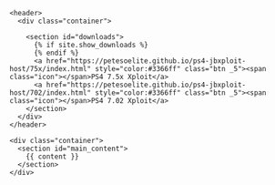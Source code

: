 <html lang="{{ site.lang | default: "en-US" }}">
  <head>
    <meta charset='utf-8'>
    <meta http-equiv="X-UA-Compatible" content="IE=edge">
    <meta name="viewport" content="width=device-width, initial-scale=1">
    <link rel="stylesheet" href="{{ '/assets/css/style.css?v=' | append: site.github.build_revision | relative_url }}">

  </head>

  <body>

    <header>
      <div class="container">

        <section id="downloads">
          {% if site.show_downloads %}
          {% endif %}
          <a href="https://petesoelite.github.io/ps4-jbxploit-host/75x/index.html" style="color:#3366ff" class="btn _5"><span class="icon"></span>PS4 7.5x Xploit</a>
          <a href="https://petesoelite.github.io/ps4-jbxploit-host/702/index.html" style="color:#3366ff" class="btn _5"><span class="icon"></span>PS4 7.02 Xploit</a>
        </section>
      </div>
    </header>

    <div class="container">
      <section id="main_content">
        {{ content }}
      </section>
    </div>
  </body>
</html>
